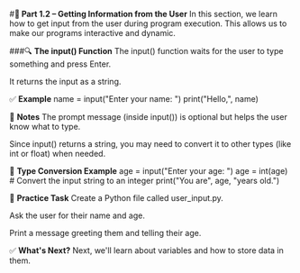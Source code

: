 #**📝 Part 1.2 – Getting Information from the User**
In this section, we learn how to get input from the user during program execution.
This allows us to make our programs interactive and dynamic.

###🔍 **The input() Function**
The input() function waits for the user to type something and press Enter.

It returns the input as a string.

✅ **Example**
name = input("Enter your name: ")
print("Hello,", name)

🧠 **Notes**
The prompt message (inside input()) is optional but helps the user know what to type.

Since input() returns a string, you may need to convert it to other types (like int or float) when needed.

🔄 **Type Conversion Example**
age = input("Enter your age: ")
age = int(age)  # Convert the input string to an integer
print("You are", age, "years old.")

📝 **Practice Task**
Create a Python file called user_input.py.

Ask the user for their name and age.

Print a message greeting them and telling their age.

✅ **What's Next?**
Next, we'll learn about variables and how to store data in them.
